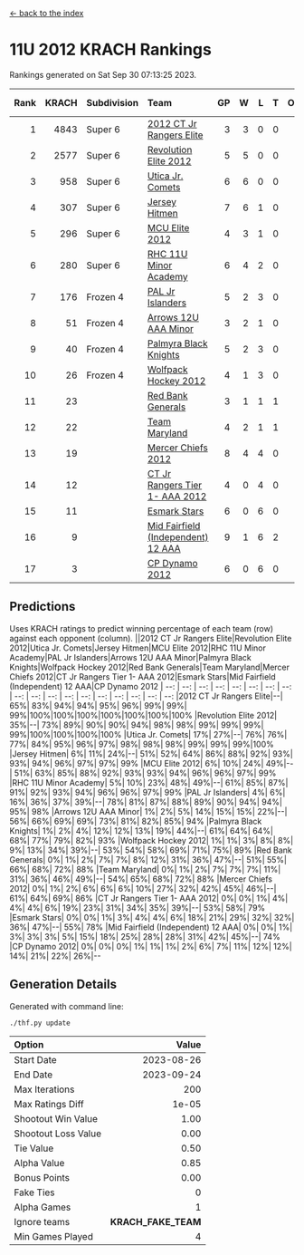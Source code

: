 [<- back to the index](readme.md)
# 11U 2012 KRACH Rankings
Rankings generated on Sat Sep 30 07:13:25 2023.

Rank|KRACH|Subdivision|Team|GP|W|L|T|OTW|OTL|SoS|Exp Wins|Win Diff
---:|---:|:---|:---|---:|---:|---:|---:|---:|---:|---:|---:|---:
1|4843|Super 6|[2012 CT Jr Rangers Elite](https://gamesheetstats.com/seasons/3664/teams/140909/schedule)|3|3|0|0|0|0|192|3.8|-0.0
2|2577|Super 6|[Revolution Elite 2012](https://gamesheetstats.com/seasons/3664/teams/140924/schedule)|5|5|0|0|1|0|70|5.8|-0.0
3|958|Super 6|[Utica Jr. Comets](https://gamesheetstats.com/seasons/3664/teams/140923/schedule)|6|6|0|0|1|0|21|6.9|0.0
4|307|Super 6|[Jersey Hitmen](https://gamesheetstats.com/seasons/3664/teams/140915/schedule)|7|6|1|0|0|0|614|6.9|0.0
5|296|Super 6|[MCU Elite 2012](https://gamesheetstats.com/seasons/3664/teams/140908/schedule)|4|3|1|0|2|0|123|3.9|0.0
6|280|Super 6|[RHC 11U Minor Academy](https://gamesheetstats.com/seasons/3664/teams/140913/schedule)|6|4|2|0|0|1|784|4.9|0.0
7|176|Frozen 4|[PAL Jr Islanders](https://gamesheetstats.com/seasons/3664/teams/140921/schedule)|5|2|3|0|0|1|1677|2.8|-0.0
8|51|Frozen 4|[Arrows 12U AAA Minor](https://gamesheetstats.com/seasons/3664/teams/140920/schedule)|3|2|1|0|1|0|49|2.8|-0.0
9|40|Frozen 4|[Palmyra Black Knights](https://gamesheetstats.com/seasons/3664/teams/140927/schedule)|5|2|3|0|0|0|751|2.9|0.0
10|26|Frozen 4|[Wolfpack Hockey 2012](https://gamesheetstats.com/seasons/3664/teams/140914/schedule)|4|1|3|0|0|1|177|1.9|0.0
11|23||[Red Bank Generals](https://gamesheetstats.com/seasons/3664/teams/140916/schedule)|3|1|1|1|0|0|82|2.4|0.0
12|22||[Team Maryland](https://gamesheetstats.com/seasons/3664/teams/140928/schedule)|4|2|1|1|0|0|12|3.4|0.0
13|19||[Mercer Chiefs 2012](https://gamesheetstats.com/seasons/3664/teams/140918/schedule)|8|4|4|0|0|1|221|4.9|0.0
14|12||[CT Jr Rangers Tier 1- AAA 2012](https://gamesheetstats.com/seasons/3664/teams/140911/schedule)|4|0|4|0|0|0|481|0.9|0.0
15|11||[Esmark Stars](https://gamesheetstats.com/seasons/3664/teams/140926/schedule)|6|0|6|0|0|0|905|0.9|0.0
16|9||[Mid Fairfield (Independent) 12 AAA](https://gamesheetstats.com/seasons/3664/teams/140910/schedule)|9|1|6|2|0|2|35|2.9|0.0
17|3||[CP Dynamo 2012](https://gamesheetstats.com/seasons/3664/teams/140922/schedule)|6|0|6|0|0|0|105|0.9|0.0

## Predictions
Uses KRACH ratings to predict winning percentage of each team (row) against each opponent (column).
||2012 CT Jr Rangers Elite|Revolution Elite 2012|Utica Jr. Comets|Jersey Hitmen|MCU Elite 2012|RHC 11U Minor Academy|PAL Jr Islanders|Arrows 12U AAA Minor|Palmyra Black Knights|Wolfpack Hockey 2012|Red Bank Generals|Team Maryland|Mercer Chiefs 2012|CT Jr Rangers Tier 1- AAA 2012|Esmark Stars|Mid Fairfield (Independent) 12 AAA|CP Dynamo 2012
| --: | --: | --: | --: | --: | --: | --: | --: | --: | --: | --: | --: | --: | --: | --: | --: | --: | --: 
|2012 CT Jr Rangers Elite|--| 65%| 83%| 94%| 94%| 95%| 96%| 99%| 99%| 99%|100%|100%|100%|100%|100%|100%|100%
|Revolution Elite 2012| 35%|--| 73%| 89%| 90%| 90%| 94%| 98%| 98%| 99%| 99%| 99%| 99%|100%|100%|100%|100%
|Utica Jr. Comets| 17%| 27%|--| 76%| 76%| 77%| 84%| 95%| 96%| 97%| 98%| 98%| 98%| 99%| 99%| 99%|100%
|Jersey Hitmen|  6%| 11%| 24%|--| 51%| 52%| 64%| 86%| 88%| 92%| 93%| 93%| 94%| 96%| 97%| 97%| 99%
|MCU Elite 2012|  6%| 10%| 24%| 49%|--| 51%| 63%| 85%| 88%| 92%| 93%| 93%| 94%| 96%| 96%| 97%| 99%
|RHC 11U Minor Academy|  5%| 10%| 23%| 48%| 49%|--| 61%| 85%| 87%| 91%| 92%| 93%| 94%| 96%| 96%| 97%| 99%
|PAL Jr Islanders|  4%|  6%| 16%| 36%| 37%| 39%|--| 78%| 81%| 87%| 88%| 89%| 90%| 94%| 94%| 95%| 98%
|Arrows 12U AAA Minor|  1%|  2%|  5%| 14%| 15%| 15%| 22%|--| 56%| 66%| 69%| 69%| 73%| 81%| 82%| 85%| 94%
|Palmyra Black Knights|  1%|  2%|  4%| 12%| 12%| 13%| 19%| 44%|--| 61%| 64%| 64%| 68%| 77%| 79%| 82%| 93%
|Wolfpack Hockey 2012|  1%|  1%|  3%|  8%|  8%|  9%| 13%| 34%| 39%|--| 53%| 54%| 58%| 69%| 71%| 75%| 89%
|Red Bank Generals|  0%|  1%|  2%|  7%|  7%|  8%| 12%| 31%| 36%| 47%|--| 51%| 55%| 66%| 68%| 72%| 88%
|Team Maryland|  0%|  1%|  2%|  7%|  7%|  7%| 11%| 31%| 36%| 46%| 49%|--| 54%| 65%| 68%| 72%| 88%
|Mercer Chiefs 2012|  0%|  1%|  2%|  6%|  6%|  6%| 10%| 27%| 32%| 42%| 45%| 46%|--| 61%| 64%| 69%| 86%
|CT Jr Rangers Tier 1- AAA 2012|  0%|  0%|  1%|  4%|  4%|  4%|  6%| 19%| 23%| 31%| 34%| 35%| 39%|--| 53%| 58%| 79%
|Esmark Stars|  0%|  0%|  1%|  3%|  4%|  4%|  6%| 18%| 21%| 29%| 32%| 32%| 36%| 47%|--| 55%| 78%
|Mid Fairfield (Independent) 12 AAA|  0%|  0%|  1%|  3%|  3%|  3%|  5%| 15%| 18%| 25%| 28%| 28%| 31%| 42%| 45%|--| 74%
|CP Dynamo 2012|  0%|  0%|  0%|  1%|  1%|  1%|  2%|  6%|  7%| 11%| 12%| 12%| 14%| 21%| 22%| 26%|--

## Generation Details

Generated with command line:
```
./thf.py update
```

| Option | Value |
| :----- | ----: |
| Start Date | 2023-08-26 |
| End Date | 2023-09-24 |
| Max Iterations | 200 |
| Max Ratings Diff | 1e-05 |
| Shootout Win Value | 1.00 |
| Shootout Loss Value | 0.00 |
| Tie Value | 0.50 |
| Alpha Value | 0.85 |
| Bonus Points | 0.00 |
| Fake Ties | 0 |
| Alpha Games | 1 |
| Ignore teams | __KRACH_FAKE_TEAM__ |
| Min Games Played | 4 |

